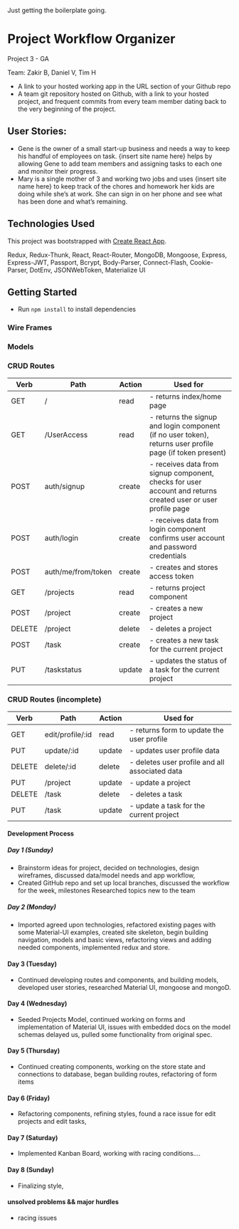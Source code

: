 Just getting the boilerplate going.

# Project Workflow Organizer

Project 3 - GA

Team: Zakir B, Daniel V, Tim H
- A link to your hosted working app in the URL section of your Github repo
- A team git repository hosted on Github, with a link to your hosted project, and frequent commits from every team member dating back to the very beginning of the project.

## User Stories:
- Gene is the owner of a small start-up business and needs a way to keep his handful of employees on task. {insert site name here} helps by allowing Gene to add team members and assigning tasks to each one and monitor their progress.
- Mary is a single mother of 3 and working two jobs and uses {insert site name here} to keep track of the chores and homework her kids are doing while she’s at work. She can sign in on her phone and see what has been done and what’s remaining.

## Technologies Used
This project was bootstrapped with [Create React App](https://github.com/facebookincubator/create-react-app).

Redux, Redux-Thunk, React, React-Router, MongoDB, Mongoose, Express, Express-JWT, Passport, Bcrypt, Body-Parser, Connect-Flash, Cookie-Parser, DotEnv, JSONWebToken, Materialize UI

## Getting Started
* Run `npm install` to install dependencies

### Wire Frames

### Models

### CRUD Routes
Verb | Path | Action | Used for
------------ | ------------- | ------------ | -------------
GET | / | read | - returns index/home page
GET | /UserAccess | read | - returns the signup and login component (if no user token), returns user profile page (if token present)
POST | auth/signup | create | - receives data from signup component, checks for user account and returns created user or user profile page
POST | auth/login | create | - receives data from login component confirms user account and password credentials
POST | auth/me/from/token | create | - creates and stores access token
GET | /projects | read | - returns project component
POST | /project | create | - creates a new project
DELETE | /project | delete | - deletes a project
POST | /task | create | - creates a new task for the current project
PUT | /taskstatus | update | - updates the status of a task for the current project


### CRUD Routes (incomplete)
Verb | Path | Action | Used for
------------ | ------------- | ------------ | -------------
GET | edit/profile/:id | read | - returns form to update the user profile
PUT | update/:id | update | - updates user profile data
DELETE | delete/:id | delete | - deletes user profile and all associated data
PUT | /project | update | - update a project
DELETE | /task | delete | - deletes a task
PUT | /task | update | - update a task for the current project

#### Development Process
##### Day 1 (Sunday)
- Brainstorm ideas for project, decided on technologies, design wireframes, discussed data/model needs and app workflow,
- Created GitHub repo and set up local branches, discussed the workflow for the week, milestones
Researched topics new to the team

##### Day 2 (Monday)
- Imported agreed upon technologies, refactored existing pages with some Material-UI examples, created site skeleton, begin building navigation, models and basic views, refactoring views and adding needed components, implemented redux and store.

#### Day 3 (Tuesday)
- Continued developing routes and components, and building models, developed user stories, researched Material UI, mongoose and mongoD.

#### Day 4 (Wednesday)
- Seeded Projects Model, continued working on forms and implementation of Material UI, issues with embedded docs on the model schemas delayed us, pulled some functionality from original spec.

#### Day 5 (Thursday)
- Continued creating components, working on the store state and connections to database, began building routes, refactoring of form items

#### Day 6 (Friday)
- Refactoring components, refining styles, found a race issue for edit projects and edit tasks,

#### Day 7 (Saturday)
- Implemented Kanban Board, working with racing conditions....

#### Day 8 (Sunday)
- Finalizing style,


#### unsolved problems && major hurdles
- racing issues
